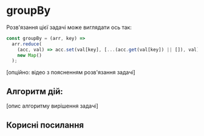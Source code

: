 # groupBy

Розв'язання цієї задачі може виглядати ось так:

```js
const groupBy = (arr, key) =>
  arr.reduce(
    (acc, val) => acc.set(val[key], [...(acc.get(val[key]) || []), val]),
    new Map()
  );
```

[опційно: відео з поясненням розв'язання задачі]

## Алгоритм дій:

[опис алгоритму вирішення задачі]

## Корисні посилання

